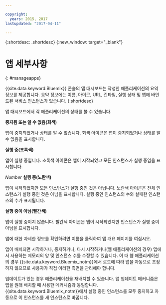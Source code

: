 ```yaml
---

copyright:
  years: 2015, 2017
lastupdated: "2017-04-11"

---
```



{:shortdesc: .shortdesc}
{:new_window: target="_blank"}

# 앱 세부사항
{: #manageapps}

{{site.data.keyword.Bluemix}} 콘솔의 앱 대시보드는 작성한 애플리케이션의 요약 정보를 제공합니다. 요약 정보에는 이름, 아이콘, URL, 런타임, 실행 상태 및 앱에 바인드된 서비스 인스턴스가 있습니다.
{:shortdesc}

앱 대시보드에서 각 애플리케이션의 상태를 볼 수 있습니다.

**중지됨 또는 알 수 없음(회색)**

  앱이 중지되었거나 상태를 알 수 없습니다. 회색 아이콘은 앱이 중지되었거나 상태를 알 수 없음을 표시합니다.

**실행 중(초록색)**

  앱이 실행 중입니다. 초록색 아이콘은 앱이 시작되었고 모든 인스턴스가 실행 중임을 표시합니다.

*Number* **실행 중(노란색)**

  앱이 시작되었지만 모든 인스턴스가 실행 중인 것은 아닙니다. 노란색 아이콘은 전체 인스턴스가 실행 중인 것은 아님을 표시합니다. 실행 중인 인스턴스의 수와 실패한 인스턴스의 수가 표시됩니다. 

**실행 중이 아님(빨간색)**

  앱이 실행 중이지 않습니다. 빨간색 아이콘은 앱이 시작되었지만 인스턴스가 실행 중이 아님을 표시합니다.

앱에 대한 자세한 정보를 확인하려면 이름을 클릭하여 앱 개요 페이지를 여십시오.

앱이 배치되면 시작하거나, 중지하거나, 다시 시작하거나(웹 애플리케이션의 경우) 앱에서 사용하는 메모리의 양 및 인스턴스 수를 수정할 수 있습니다. 이 때 웹 애플리케이션의 경우 {{site.data.keyword.Bluemix_notm}}에서 로드에 따라 앱을 자동으로 조정하지 않으므로 사용자가 직접 이러한 측면을 관리해야 합니다.

업데이트가 있는 경우 애플리케이션을 재배치할 수 있습니다. 앱 업데이트 메커니즘은 앱을 원래 배치할 때 사용한 메커니즘과 동일합니다. {{site.data.keyword.Bluemix_notm}}에서 실행 중인 인스턴스를 모두 중지하고 자동으로 이 인스턴스를 새 인스턴스로 바꿉니다.
